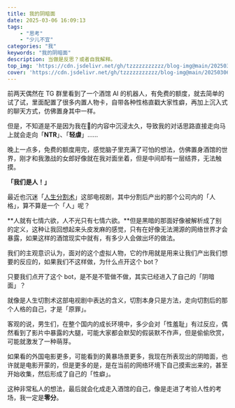 ```yaml
---
title: 我的阴暗面
date: 2025-03-06 16:09:13
tags:
    - "思考"
    - "少儿不宜"
categories: "我"
keywords: "我的阴暗面"
description: 当做是反思？或者自我解释。
top_img: 'https://cdn.jsdelivr.net/gh/tzzzzzzzzzzz/blog-img@main/20250306161601217.png'
cover: 'https://cdn.jsdelivr.net/gh/tzzzzzzzzzzz/blog-img@main/20250306161601217.png'
---
```

前两天偶然在 TG 群里看到了一个酒馆 AI 的机器人，有免费的额度，就去简单的试了试，里面配置了很多内置人物卡，自带各种性格直戳大家性癖，再加上沉入式的聊天方式，仿佛置身其中一样。

但是，不知道是不是因为我在🔞的内容中沉浸太久，导致我的对话思路直接走向马上就会走向「**NTR**」、「**轻虐**」……

晚上一点多，免费的额度用完，感觉脑子里充满了可怕的想法，仿佛置身酒馆的世界，刚才和我激战的女郎好像就在我对面坐着，但是中间却有一层结界，无法触摸。

**「我们是人！」**

最近也沉迷「[人生分割术](https://zh.wikipedia.org/wiki/%E4%BA%BA%E7%94%9F%E5%88%87%E5%89%B2%E8%A1%93)」这部电视剧，其中分割后产出的那个公司内的「人格」，算不算是一个「人」呢？

**人就有七情六欲，人不光只有七情六欲。**但是黑暗的那面好像被解析成了别的定义，这种让我回想起来头皮发麻的感觉，只有在好像无法溯源的网络世界才会暴露，如果这样的酒馆现实中就有，有多少人会做出坏的做法。

我们的主观意识认为，面对的这个虚拟人物，它的作用就是用来让我们产出我们想要的反应的，如果我们不这样做，为什么点开这个 bot？

只要我们点开了这个 bot，是不是不管做不做，其实已经进入了自己的「阴暗面」？

就像是人生切割术这部电视剧中表达的含义，切割本身只是方法，走向切割后的那个人格的自己，才是「原罪」。

客观的说，男生们，在整个国内的成长环境中，多少会对「性羞耻」有过反应，偶然看到了影片中暴露的大腿，可能大家都会默契的假装默不作声，但是偷偷欣赏，可能就激发了一种萌芽。

如果看的外国电影更多，可能看到的黄暴场景更多，我现在所表现出的阴暗面，也许就是电影开蒙的，但是更多的是，是在当前的网络环境下自己摸索出来的，甚至开始收集，然后形成了自己的「性癖」。

这种非常私人的想法，最后就会化成走入酒馆的自己，像是走进了考验人性的考场，我一定是**零分**。
